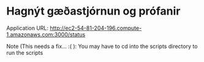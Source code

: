 # Hagnýt gæðastjórnun og prófanir
Application URL:
http://ec2-54-81-204-196.compute-1.amazonaws.com:3000/status

Note (This needs a fix... :( ): You may have to cd into the scripts directory to run the scripts
